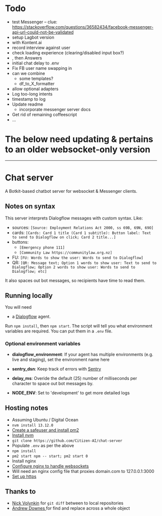 # Todo

* test Messenger – clue: https://stackoverflow.com/questions/36582434/facebook-messenger-api-url-could-not-be-validated
* setup Lagbot version
* with Kontent.ai
* record interview against user
* check loading experience (clearing/disabled input box?)
* , then Answers
* initial chat delay to .env
* Fix FB user name swapping in
* can we combine
  * some templates?
  * df_to_X_formatter
* allow optional adapters
* Log too-long intents
* timestamp to log
* Update readme
  * incorporate messenger server docs
* Get rid of remaining coffeescript
* … 


# The below need updating & pertains to an older websocket-only version

----

# Chat server

A Botkit-based chatbot server for websocket & Messenger clients.

## Notes on syntax

This server interprets Dialogflow messages with custom syntax. Like:

* sources: `[Source: Employment Relations Act 2000, ss 69B, 69N, 69O]`
* cards: `[Cards: Card 1 title (Card 1 subtitle): Button label: Text to send to Dialogflow on click; Card 2 title...]`
* buttons:
  * `[Emergency phone 111]`
  * `[Community Law https://communitylaw.org.nz]`
* FU: `[FU: Words to show the user: Words to send to Dialogflow]`
* QR: `[QR: Message text; Option 1 words to show user: Text to send to Dialogflow; Option 2 words to show user: Words to send to Dialogflow; etc]`

It also spaces out bot messages, so recipients have time to read them.

## Running locally

You will need

* a [Dialogflow](https://dialogflow.com) agent.

Run `npm install`, then `npm start`. The script will tell you what environment variables are required. You can put them in a `.env` file.

### Optional environment variables

* **dialogflow_environment**: If your agent has multiple environments (e.g. live and staging), set the environment name here

* **sentry_dsn**: Keep track of errors with [Sentry](https://sentry.io/)

* **delay_ms**: Overide the default (25) number of milliseconds per character to space out bot messages by.

* **NODE_ENV**: Set to 'development' to get more detailed logs


## Hosting notes

* Assuming Ubuntu / Digital Ocean
* `nvm install 13.12.0`
* [Create a safeuser and install pm2](https://www.digitalocean.com/community/tutorials/how-to-use-pm2-to-setup-a-node-js-production-environment-on-an-ubuntu-vps)
* [Install nvm](https://github.com/nvm-sh/nvm#install--update-script)
* `git clone https://github.com/Citizen-AI/chat-server`
* Populate `.env` as per the above
* `npm install`
* `pm2 start npm -- start; pm2 start 0`
* Install nginx
* [Configure nginx to handle websockets](https://www.nginx.com/blog/websocket-nginx/)
* Will need an nginx config file that proxies domain.com to 127.0.0.1:3000
* [Set up https](https://www.digitalocean.com/community/tutorials/how-to-secure-nginx-with-let-s-encrypt-on-ubuntu-18-04)



## Thanks to

* [Nick Volynkin](https://stackoverflow.com/a/30772025/1876628) for `git diff` between to local repositories
* [Andrew Downes
](https://stackoverflow.com/questions/23047211/replace-all-instances-of-a-string-within-an-object-and-or-array-javascript) for find and replace across a whole object